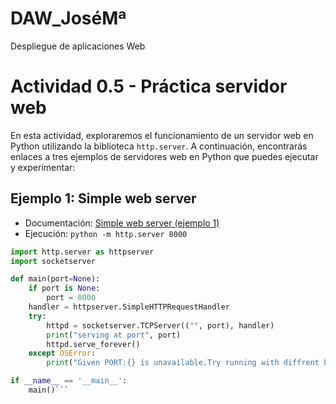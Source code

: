 # DAW_JoséMª
 Despliegue de aplicaciones Web

 # Actividad 0.5 - Práctica servidor web

En esta actividad, exploraremos el funcionamiento de un servidor web en Python utilizando la biblioteca `http.server`. A continuación, encontrarás enlaces a tres ejemplos de servidores web en Python que puedes ejecutar y experimentar:

## Ejemplo 1: Simple web server
- Documentación: [Simple web server (ejemplo 1)](https://docs.python.org/3/library/http.server.html)
- Ejecución: `python -m http.server 8000`


```python
import http.server as httpserver
import socketserver

def main(port=None):
	if port is None:
		port = 8000
	handler = httpserver.SimpleHTTPRequestHandler
	try:
		httpd = socketserver.TCPServer(("", port), handler)
		print("serving at port", port)
		httpd.serve_forever()
	except OSError:
		print("Given PORT:{} is unavailable.Try running with diffrent PORT Number!".format(port))

if __name__ == '__main__':
	main()```
